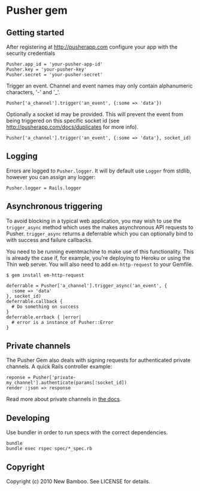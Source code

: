 Pusher gem
==========

Getting started
---------------

After registering at <http://pusherapp.com> configure your app with the security credentials

    Pusher.app_id = 'your-pusher-app-id'
    Pusher.key = 'your-pusher-key'
    Pusher.secret = 'your-pusher-secret'

Trigger an event. Channel and event names may only contain alphanumeric characters, '-' and '_'.

    Pusher['a_channel'].trigger('an_event', {:some => 'data'})

Optionally a socket id may be provided. This will prevent the event from being triggered on this specific socket id (see <http://pusherapp.com/docs/duplicates> for more info).

    Pusher['a_channel'].trigger('an_event', {:some => 'data'}, socket_id)

Logging
-------

Errors are logged to `Pusher.logger`. It will by default use `Logger` from stdlib, however you can assign any logger:

    Pusher.logger = Rails.logger

Asynchronous triggering
-----------------------

To avoid blocking in a typical web application, you may wish to use the `trigger_async` method which uses the makes asynchronous API requests to Pusher. `trigger_async` returns a deferrable which you can optionally bind to with success and failure callbacks.

You need to be running eventmachine to make use of this functionality. This is already the case if, for example, you're deploying to Heroku or using the Thin web server. You will also need to add `em-http-request` to your Gemfile.

    $ gem install em-http-request

    deferrable = Pusher['a_channel'].trigger_async('an_event', {
      :some => 'data'
    }, socket_id)
    deferrable.callback {
      # Do something on success
    }
    deferrable.errback { |error|
      # error is a instance of Pusher::Error
    }

Private channels
----------------

The Pusher Gem also deals with signing requests for authenticated private channels. A quick Rails controller example:

    reponse = Pusher['private-my_channel'].authenticate(params[:socket_id])
    render :json => response
    
Read more about private channels in [the docs](http://pusherapp.com/docs/private_channels).

Developing
----------

Use bundler in order to run specs with the correct dependencies.

    bundle
    bundle exec rspec spec/*_spec.rb

Copyright
---------

Copyright (c) 2010 New Bamboo. See LICENSE for details.
